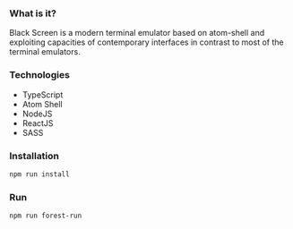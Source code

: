 ### What is it?

Black Screen is a modern terminal emulator based on atom-shell and exploiting
capacities of contemporary interfaces in contrast to most of the terminal emulators.

### Technologies

* TypeScript
* Atom Shell
* NodeJS
* ReactJS
* SASS

### Installation

```bash
npm run install
```


### Run

```bash
npm run forest-run
```
